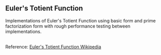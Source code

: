 ## Euler's Totient Function
<p>Implementations of Euler's Totient Function using basic form and prime factorization form with rough performance testing between implementations.</p>

<br/>Reference: [Euler's Totient Function Wikipedia](https://en.wikipedia.org/wiki/Euler%27s_totient_function)

